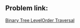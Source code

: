## Problem link:
[Binary Tree LevelOrder Traversal](https://leetcode.com/problems/binary-tree-level-order-traversal/)
